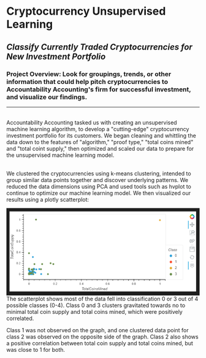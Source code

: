 # Cryptocurrency Unsupervised Learning
## *Classify Currently Traded Cryptocurrencies for New Investment Portfolio*
### Project Overview: Look for groupings, trends, or other information that could help pitch cryptocurrencies to Accountability Accounting's firm for successful investment, and visualize our findings.
---

</br>
Accountability Accounting tasked us with creating an unsupervised machine learning algorithm, to develop a "cutting-edge" cryptocurrency investment portfolio for its customers.  We began cleaning and whittling the data down to the features of "algorithm," "proof type," "total coins mined" and "total coint supply," then optimized and scaled our data to prepare for the unsupervised machine learning model.
</br>
</br>

We clustered the cryptocurrencies using k-means clustering, intended to group similar data points together and discover underlying patterns. We reduced the data dimensions using PCA and used tools such as hvplot to continue to optimize our machine learning model.  We then visualized our results using a plotly scatterplot:
</br>

<img align="right" src="https://github.com/ajcurtis916/cryptocurrencies/blob/main/resources/total_coins_scatter.png"/>

The scatterplot shows most of the data fell into classification 0 or 3 out of 4 possible classes (0-4). Class 0 and 3 clusters gravitated towards no to minimal total coin supply and total coins mined, which were positively correlated.
</br>

Class 1 was not observed on the graph, and one clustered data point for class 2 was observed on the opposite side of the graph.  Class 2 also shows a positive correlation between total coin supply and total coins mined, but was close to 1 for both.

